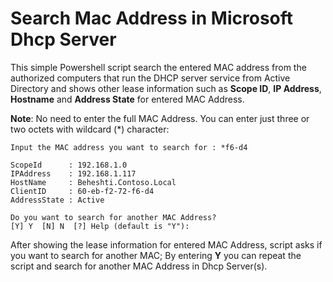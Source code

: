 # Search Mac Address in Microsoft Dhcp Server
This simple Powershell script search the entered MAC address from the authorized computers that run the DHCP server service from Active Directory and shows other lease information such as **Scope ID**, **IP Address**, **Hostname** and **Address State**  for entered MAC Address.


**Note**: No need to enter the full MAC Address. You can enter just three or two octets with wildcard (*) character:

```
Input the MAC address you want to search for : *f6-d4

ScopeId      : 192.168.1.0
IPAddress    : 192.168.1.117
HostName     : Beheshti.Contoso.Local
ClientID     : 60-eb-f2-72-f6-d4
AddressState : Active

Do you want to search for another MAC Address?
[Y] Y  [N] N  [?] Help (default is "Y"):
```
After showing the lease information for entered MAC Address, script asks if you want to search for another MAC; By entering **Y** you can repeat the script and search for another MAC Address in Dhcp Server(s).
